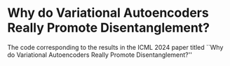 # Why do Variational Autoencoders Really Promote Disentanglement?
The code corresponding to the results in the ICML 2024 paper titled ``Why do Variational Autoencoders Really Promote Disentanglement?''
